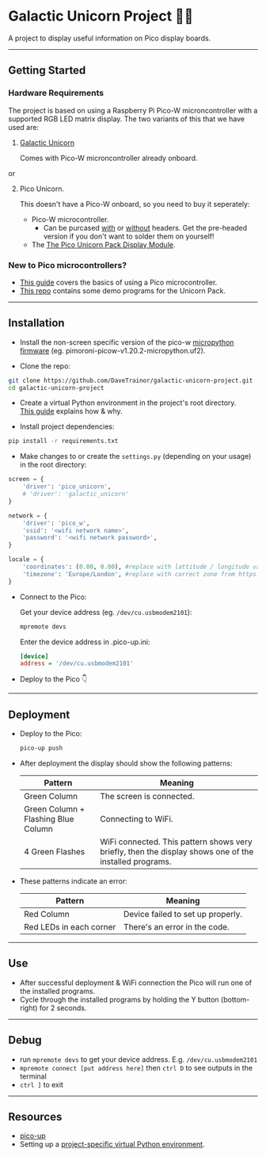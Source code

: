 # Galactic Unicorn Project 🦄🌟

A project to display useful information on Pico display boards.

---

## Getting Started

### Hardware Requirements

The project is based on using a Raspberry Pi Pico-W microncontroller with a supported RGB LED matrix display. The two variants of this that we have used are:
1) [Galactic Unicorn](https://shop.pimoroni.com/products/galactic-unicorn?variant=40057440960595)

    Comes with Pico-W microncontroller already onboard. 

 or

2)  Pico Unicorn.

    This doesn't have a Pico-W onboard, so you need to buy it seperately:
    - Pico-W microcontroller.
      - Can be purcased [with](https://shop.pimoroni.com/products/raspberry-pi-pico-w?variant=40454061752403) or [without](https://shop.pimoroni.com/products/raspberry-pi-pico?variant=32402092294227) headers. Get the pre-headed version if you don't want to solder them on yourself!
    - The [The Pico Unicorn Pack Display Module](https://shop.pimoroni.com/products/pico-unicorn-pack?variant=32369501306963).


### New to Pico microcontrollers?

- [This guide](https://learn.pimoroni.com/article/getting-started-with-pico) covers the basics of using a Pico microcontroller.
- [This repo](https://github.com/pimoroni/pimoroni-pico/tree/main/micropython/examples/pico_unicorn) contains some demo programs for the Unicorn Pack.

---

## Installation

- Install the non-screen specific version of the pico-w [micropython firmware](https://github.com/pimoroni/pimoroni-pico/blob/main/setting-up-micropython.md) (eg. pimoroni-picow-v1.20.2-micropython.uf2).

- Clone the repo:
```bash
git clone https://github.com/DaveTrainor/galactic-unicorn-project.git
cd galactic-unicorn-project
```

- Create a virtual Python environment in the project's root directory.  
[This guide](https://www.freecodecamp.org/news/how-to-setup-virtual-environments-in-python/) explains how & why.

- Install project dependencies:
```bash
pip install -r requirements.txt
```

- Make changes to or create the `settings.py` (depending on your usage) in the root directory:

```python
screen = {
    'driver': 'pico_unicorn',
    # 'driver': 'galactic_unicorn'
}

network = {
    'driver': 'pico_w',
    'ssid': '<wifi network name>',
    'password': '<wifi network password>',
}

locale = {
    'coordinates': (0.00, 0.00), #replace with lattitude / longitude values (Google maps)
    'timezone': 'Europe/London', #replace with correct zone from https://worldtimeapi.org/api/timezone/
}
```

- Connect to the Pico:  
  
  Get your device address (eg. `/dev/cu.usbmodem2101`):
  
  
  ```bash
  mpremote devs
  ``` 

  Enter the device address in .pico-up.ini:
  ```ini
  [device]
  address = '/dev/cu.usbmodem2101'
  ```

- Deploy to the Pico 👇

---

## Deployment

- Deploy to the Pico:

  ```bash
  pico-up push
  ```

- After deployment the display should show the following patterns:

  |Pattern|Meaning|
  |-|-|
  |Green Column|The screen is connected.|
  |Green Column + Flashing Blue Column| Connecting to WiFi.|
  |4 Green Flashes| WiFi connected. This pattern shows very briefly, then the display shows one of the installed programs.|

- These patterns indicate an error:

  |Pattern|Meaning|
  |-|-|
  |Red Column|Device failed to set up properly.|
  |Red LEDs in each corner|There's an error in the code.|

---

## Use

- After successful deployment & WiFi connection the Pico will run one of the installed programs.
- Cycle through the installed programs by holding the Y button (bottom-right) for 2 seconds.

---

## Debug

* run `mpremote devs` to get your device address. E.g. `/dev/cu.usbmodem2101`
* `mpremote connect [put address here]`  then `ctrl D` to see outputs in the terminal
* `ctrl ]` to exit

---

## Resources

- [pico-up](https://pypi.org/project/pico-up/)
- Setting up a [project-specific virtual Python environment](https://www.freecodecamp.org/news/how-to-setup-virtual-environments-in-python/).
